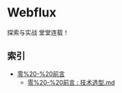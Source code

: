 # Webflux
探索与实战
堂堂连载！



## 索引
- [零%20-%20前言](doc/零%20-%20前言)
    - [零%20-%20前言 : 技术选型.md](doc/零%20-%20前言/技术选型.md)
